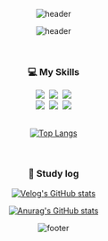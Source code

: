 <div align="center">

![header](https://capsule-render.vercel.app/api?type=waving&color=0:86A8E7,100:91EAE4&height=150&section=header&text=Enjoy%20Doha's%20GitHub&fontSize=30&fontColor=ffffff&fontAlignY=35)

<div align="center">

![header](https://capsule-render.vercel.app/api?type=transparent&color=auto&height=20&section=header&text=Hello,%20I'm%20Doha%20Lee&fontSize=20&animation=twinkling&fontColor=86A8E7)


<br>
<div align="center">
  <h3>💻 My Skills</h3>
<div>
	<img src="https://img.shields.io/badge/HTML-E34F26?style=flat-square&logo=HTML5&logoColor=white"/>&nbsp
	<img src="https://img.shields.io/badge/CSS-1572B6?style=flat-square&logo=CSS3&logoColor=white"/>&nbsp
	<img src="https://img.shields.io/badge/JavaScript-F7DF1E?style=flat-square&logo=JavaScript&logoColor=black"/><br>
	<img src="https://img.shields.io/badge/Bootstrap-7952B3?style=flat-square&logo=Bootstrap&logoColor=white" />&nbsp
	<img src="https://img.shields.io/badge/tailwindcss-06B6D4?style=flat-square&logo=tailwindcss&logoColor=white" />&nbsp
  <img src="https://img.shields.io/badge/github-181717?style=flat-square&logo=github&logoColor=white">
</div>

<br>

[![Top Langs](https://github-readme-stats.vercel.app/api/top-langs/?username=haron-lee&hide=scss&layout=compact)](https://github.com/anuraghazra/github-readme-stats)

<br>

<h3> 📝 Study log </h3>

[![Velog's GitHub stats](https://velog-readme-stats.vercel.app/api?name=haron&color=dark)](https://velog.io/@haron-lee)

[![Anurag's GitHub stats](https://github-readme-stats.vercel.app/api?username=haron-lee&bg_color=86A8E7&text_color=ffffff&title_color=ffffff)](https://github.com/anuraghazra/github-readme-stats)


<div align="center">

![footer](https://capsule-render.vercel.app/api?type=waving&color=0:86A8E7,100:91EAE4&height=150&section=footer&text=&fontSize=50)
</div>

<!--
**haron-lee/haron-lee** is a ✨ _special_ ✨ repository because its `README.md` (this file) appears on your GitHub profile.

Here are some ideas to get you started:

- 🔭 I’m currently working on ...
- 🌱 I’m currently learning ...
- 👯 I’m looking to collaborate on ...
- 🤔 I’m looking for help with ...
- 💬 Ask me about ...
- 📫 How to reach me: ...
- 😄 Pronouns: ...
- ⚡ Fun fact: ...
-->
